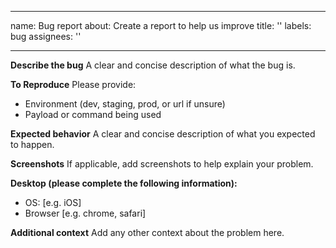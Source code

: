 <!--
 Copyright (c) 2024 International Business Machines Corporation
 
 This software is released under the MIT License.
 https://opensource.org/licenses/MIT
-->

---
name: Bug report
about: Create a report to help us improve
title: ''
labels: bug
assignees: ''

---

**Describe the bug**
A clear and concise description of what the bug is.

**To Reproduce**
Please provide:
* Environment (dev, staging, prod, or url if unsure)
* Payload or command being used

**Expected behavior**
A clear and concise description of what you expected to happen.

**Screenshots**
If applicable, add screenshots to help explain your problem.

**Desktop (please complete the following information):**
 - OS: [e.g. iOS]
 - Browser [e.g. chrome, safari]

**Additional context**
Add any other context about the problem here.
